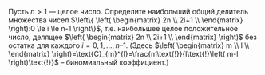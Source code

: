 Пусть $n > 1$ — целое число. Определите наибольший общий делитель множества чисел $\left\{ \left( \begin{matrix}
   2n  \\
   2i+1  \\
\end{matrix} \right):0 \le i \le n-1 \right\}$, т.е. наибольшее целое положительное число, делящее $\left( \begin{matrix}
   2n  \\
   2i+1  \\
\end{matrix} \right)$ без остатка для каждого $i = 0, 1, ..., n–1$. (Здесь $\left( \begin{matrix}
   m  \\
   l  \\
\end{matrix} \right)=\text{C}_{m}^{l}=\frac{m\text{!}}{l\text{!}\left( m-l \right)\text{!}}$ – биномиальный коэффициент.)